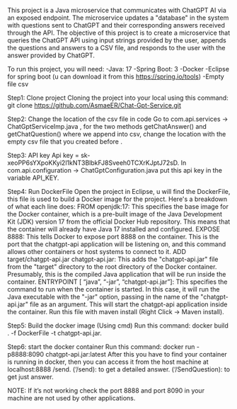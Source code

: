 This project is a Java microservice that communicates with ChatGPT AI via an exposed endpoint. The microservice updates a "database" in the system with questions sent to ChatGPT and their corresponding answers received through the API. The objective of this project is to create a microservice that queries the ChatGPT API using input strings provided by the user, appends the questions and answers to a CSV file, and responds to the user with the answer provided by ChatGPT.

To run this project, you will need:
-Java: 17 
-Spring Boot: 3
-Docker
-Eclipse for spring boot (u can download it from this https://spring.io/tools)
-Empty file csv 

Step1: Clone project
Cloning the project into your local using this command: git clone https://github.com/AsmaeER/Chat-Gpt-Service.git

Step2: Change the location of the csv file in code 
Go to com.api.services -> ChatGptServiceImp.java , for the two methods getChatAnswer() and getChatQuestion() where we append into csv, change the location with the empty csv file that you created before .

Step3: API key
Api key = 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.
In com.api.configuration -> ChatGptConfiguration.java put this api key in the variable API_KEY.

Step4: Run DockerFile
Open the project in Eclipse, u will find the DockerFile, this file is used to build a Docker image for the project. Here's a breakdown of what each line does:
FROM openjdk:17:  This specifies the base image for the Docker container, which is a pre-built image of the Java Development Kit (JDK) version 17 from the official Docker Hub repository. This means that the container will already have Java 17 installed and configured.
EXPOSE 8888: This tells Docker to expose port 8888 on the container. This is the port that the chatgpt-api application will be listening on, and this command allows other containers or host systems to connect to it.
ADD target/chatgpt-api.jar chatgpt-api.jar: This adds the "chatgpt-api.jar" file from the "target" directory to the root directory of the Docker container. Presumably, this is the compiled Java application that will be run inside the container.
ENTRYPOINT [ “java”, “-jar”, “chatgpt-api.jar”]: This specifies the command to run when the container is started. In this case, it will run the Java executable with the "-jar" option, passing in the name of the "chatgpt-api.jar" file as an argument. This will start the chatgpt-api application inside the container.
Run this file with maven install (Right Click -> Maven install).

Step5: Build the docker image (Using cmd)
Run this command: docker build . -f DockerFile -t chatgpt-api.jar.

Step6: start the docker container
Run this command: docker run -p8888:8090 chatgpt-api.jar:latest
After this you have to find your container is running in docker, then you can access it from the host machine at localhost:8888 /send.
(‘/send): to get a detailed answer.
(‘/SendQuestion): to get just answer.

NOTE:
If it’s not working check the port 8888 and port 8090 in your machine are not used by other applications. 

